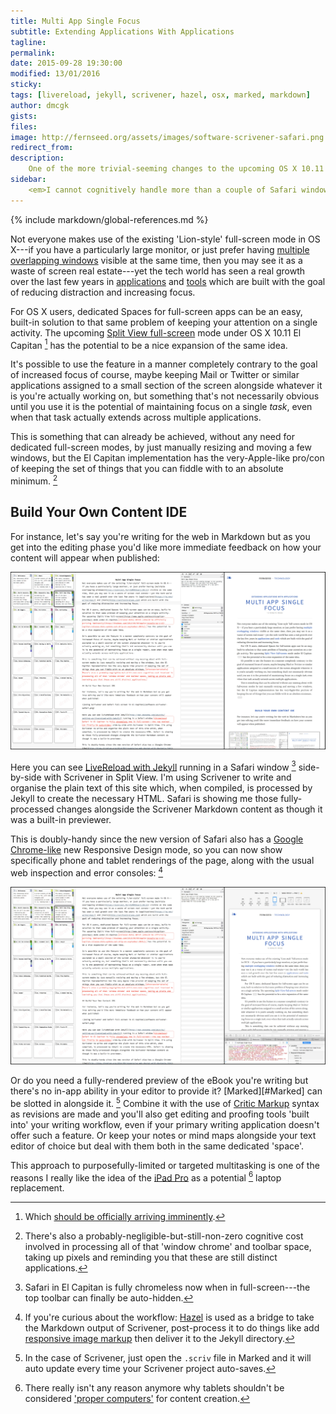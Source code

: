 ```yaml
---
title: Multi App Single Focus
subtitle: Extending Applications With Applications
tagline: 
permalink: 
date: 2015-09-28 19:30:00
modified: 13/01/2016
sticky: 
tags: [livereload, jekyll, scrivener, hazel, osx, marked, markdown]
author: dmcgk
gists: 
files: 
image: http://fernseed.org/assets/images/software-scrivener-safari.png
redirect_from: 
description:
    One of the more trivial-seeming changes to the upcoming OS X 10.11 release, but one that I've found most immediately useful, is the addition of a new split-screen mode for full-screen apps.
sidebar:
    <em>I cannot cognitively handle more than a couple of Safari windows</em>&mdash;<a href='https://overcast.fm/+CdRRhGxw/1:30:21'>Casey Liss, ATP 96</a>
---
```


<!-- Includes -->

{% include markdown/global-references.md %}

<!-- Content -->

Not everyone makes use of the existing 'Lion-style' full-screen mode in OS X---if you have a particularly large monitor, or just prefer having [multiple overlapping windows](https://overcast.fm/+CdRRhGxw/1:30:21) visible at the same time, then you may see it as a waste of screen real estate---yet the tech world has seen a real growth over the last few years in [applications](https://ia.net/writer/mac/) and [tools](http://selfcontrolapp.com) which are built with the goal of reducing distraction and increasing focus.

For OS X users, dedicated Spaces for full-screen apps can be an easy, built-in solution to that same problem of keeping your attention on a single activity. The upcoming [Split View full-screen](http://www.apple.com/osx/elcapitan-preview/) mode under OS X 10.11 El Capitan [^release-date] has the potential to be a nice expansion of the same idea.

It's possible to use the feature in a manner completely contrary to the goal of increased focus of course, maybe keeping Mail or Twitter or similar applications assigned to a small section of the screen alongside whatever it is you're actually working on, but something that's not necessarily obvious until you use it is the potential of maintaining focus on a single *task*, even when that task actually extends across multiple applications.

This is something that can already be achieved, without any need for dedicated full-screen modes, by just manually resizing and moving a few windows, but the El Capitan implementation has the very-Apple-like pro/con of keeping the set of things that you can fiddle with to an absolute minimum. [^distraction-pixels]

## Build Your Own Content IDE

For instance, let's say you're writing for the web in Markdown but as you get into the editing phase you'd like more immediate feedback on how your content will appear when published:

<a href="/assets/images/software-scrivener-safari@3x.png"><img srcset="/assets/images/software-scrivener-safari@2x.png 2x, /assets/images/software-scrivener-safari@3x.png 3x" src="/assets/images/software-scrivener-safari.png" alt="Click to enlarge" title="Using Scrivener and Safari full-screen in El Capitan"></a>

Here you can see [LiveReload with Jekyll](http://dan.doezema.com/2014/01/setting-up-livereload-with-jekyll/) running in a Safari window [^chromeless] side-by-side with Scrivener in Split View. I'm using Scrivener to write and organise the plain text of this site which, when compiled, is processed by Jekyll to create the necessary HTML. Safari is showing me those fully-processed changes alongside the Scrivener Markdown content as though it was a built-in previewer.

This is doubly-handy since the new version of Safari also has a [Google Chrome-like](http://blog.chromium.org/2014/09/responsive-web-design-with-devtools.html) new Responsive Design mode, so you can now show specifically phone and tablet renderings of the page, along with the usual web inspection and error consoles:  [^workflow]

<a href="/assets/images/software-scrivener-safari-responsive@3x.png"><img srcset="/assets/images/software-scrivener-safari-responsive@2x.png 2x, /assets/images/software-scrivener-safari-responsive@3x.png 3x" src="/assets/images/software-scrivener-safari-responsive.png" alt="Click to enlarge" title="Responsive Design in Safari"></a>

Or do you need a fully-rendered preview of the eBook you're writing but there's no in-app ability in your editor to provide it? [Marked][#Marked] can be slotted in alongside it. [^marked] Combine it with the use of [Critic Markup](http://criticmarkup.com) syntax as revisions are made and you'll also get editing and proofing tools 'built into' your writing workflow, even if your primary writing application doesn't offer such a feature. Or keep your notes or mind maps alongside your text editor of choice but deal with them both in the same dedicated 'space'. 

This approach to purposefully-limited or targeted multitasking is one of the reasons I really like the idea of the [iPad Pro](https://www.apple.com/ipad-pro/) as a potential [^viticci] laptop replacement.

<!-- Notes -->

[^release-date]: Which [should be officially arriving imminently](http://9to5mac.com/2015/09/09/apple-reveals-os-x-el-capitan-release-date-update-set-ship-on-september-30th/).

[^distraction-pixels]: There's also a probably-negligible-but-still-non-zero cognitive cost involved in processing all of that 'window chrome' and toolbar space, taking up pixels and reminding you that these are still distinct applications.

[^chromeless]: Safari in El Capitan is fully chromeless now when in full-screen---the top toolbar can finally be auto-hidden.

[^workflow]: If you're curious about the workflow: [Hazel](http://www.noodlesoft.com/index.php) is used as a bridge to take the Markdown output of Scrivener, post-process it to do things like add [responsive image markup](/technology/responsive-image-markdown/) then deliver it to the Jekyll directory.

[^marked]: In the case of Scrivener, just open the `.scriv` file in Marked and it will auto update every time your Scrivener project auto-saves.

[^viticci]: There really isn't any reason anymore why tablets shouldn't be considered ['proper computers'](https://www.macstories.net/stories/ios-9-review/) for content creation.
